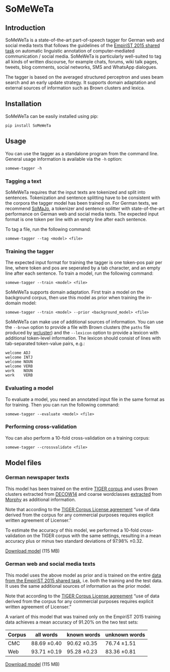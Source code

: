 # SoMeWeTa #

## Introduction ##

SoMeWeTa is a state-of-the-art part-of-speech tagger for German web
and social media texts that follows the guidelines of the [EmpiriST
2015 shared task](https://sites.google.com/site/empirist2015/) on
automatic linguistic annotation of computer-mediated communication /
social media. SoMeWeTa is particularly well-suited to tag all kinds of
written discourse, for example chats, forums, wiki talk pages, tweets,
blog comments, social networks, SMS and WhatsApp dialogues.

The tagger is based on the averaged structured perceptron and uses
beam search and an early update strategy. It supports domain
adaptation and external sources of information such as Brown clusters
and lexica.


## Installation ##

SoMeWeTa can be easily installed using pip:

    pip install SoMeWeTa


## Usage ##

You can use the tagger as a standalone program from the command line.
General usage information is available via the `-h` option:

    somewe-tagger -h


### Tagging a text ###

SoMeWeTa requires that the input texts are tokenized and split into
sentences. Tokenization and sentence splitting have to be consistent
with the corpora the tagger model has been trained on. For German
texts, we recommend [SoMaJo](https://github.com/tsproisl/SoMaJo), a
tokenizer and sentence splitter with state-of-the-art performance on
German web and social media texts. The expected input format is one
token per line with an empty line after each sentence.

To tag a file, run the following command:

    somewe-tagger --tag <model> <file>


### Training the tagger ###

The expected input format for training the tagger is one token-pos
pair per line, where token and pos are seperated by a tab character,
and an empty line after each sentence. To train a model, run the
following command:

    somewe-tagger --train <model> <file>

SoMeWeTa supports domain adaptation. First train a model on the
background corpus, then use this model as prior when training the
in-domain model:

    somewe-tagger --train <model> --prior <background_model> <file>
	
SoMeWeTa can make use of additional sources of information. You can
use the `--brown` option to provide a file with Brown clusters (the
`paths` file produced by
[wcluster](https://github.com/percyliang/brown-cluster)) and the
`--lexicon` option to provide a lexicon with additional token-level
information. The lexicon should consist of lines with tab-separated
token-value pairs, e.g.:

    welcome	ADJ
	welcome	INTJ
	welcome	NOUN
	welcome	VERB
	work	NOUN
	work	VERB


### Evaluating a model ###

To evaluate a model, you need an annotated input file in the same
format as for training. Then you can run the following command:

    somewe-tagger --evaluate <model> <file>


### Performing cross-validation ###

You can also perform a 10-fold cross-validation on a training corpus:

    somewe-tagger --crossvalidate <file>


## Model files ##

### German newspaper texts ###

This model has been trained on the entire [TIGER
corpus](http://www.ims.uni-stuttgart.de/forschung/ressourcen/korpora/tiger.html)
and uses Brown clusters extracted from
[DECOW14](http://corporafromtheweb.org/decow14/) and coarse
wordclasses [extracted](http://www.danielnaber.de/morphologie/) from
[Morphy](http://morphy.wolfganglezius.de/) as additional information.

Note that according to the [TIGER Corpus License
agreement](http://www.ims.uni-stuttgart.de/forschung/ressourcen/korpora/TIGERCorpus/license/htmlicense.html)
“use of data derived from the corpus for any commercial purposes
requires explicit written agreement of Licenser.”

To estimate the accuracy of this model, we performed a 10-fold
cross-validation on the TIGER corpus with the same settings, resulting
in a mean accuracy plus or minus two standard deviations of 97.98%
±0.32.

[Download
model](http://corpora.linguistik.uni-erlangen.de/someweta/tiger+brown+mor.model)
(115 MB)


### German web and social media texts ###

This model uses the above model as prior and is trained on the entire
[data from the EmpiriST 2015 shared
task](https://sites.google.com/site/empirist2015/home/gold), i.e. both
the training and the test data. It uses the same additional sources of
information as the prior model.

Note that according to the [TIGER Corpus License
agreement](http://www.ims.uni-stuttgart.de/forschung/ressourcen/korpora/TIGERCorpus/license/htmlicense.html)
“use of data derived from the corpus for any commercial purposes
requires explicit written agreement of Licenser.”

A variant of this model that was trained only on the EmpiriST 2015
training data achieves a mean accuracy of 91.20% on the two test sets:

| Corpus | all words   | known words | unknown words |
|--------|-------------|-------------|---------------|
| CMC    | 88.69 ±0.40 | 90.62 ±0.35 | 76.74 ±1.51   |
| Web    | 93.71 ±0.19 | 95.28 ±0.23 | 83.36 ±0.81   |

[Download
model](http://corpora.linguistik.uni-erlangen.de/someweta/tiger+empirist+add+brown+mor.model)
(115 MB)
